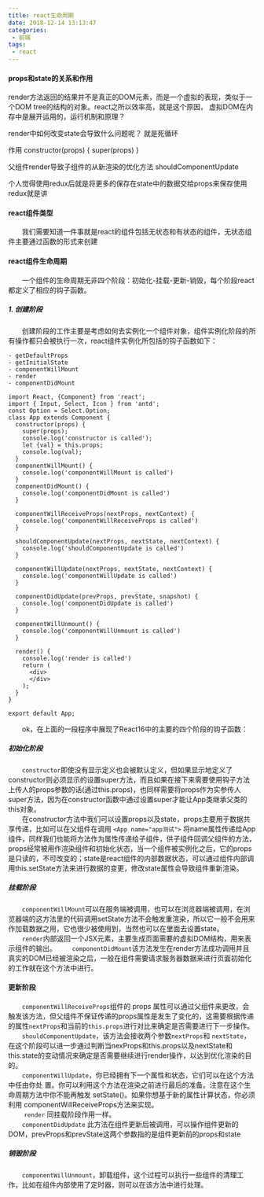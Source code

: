 ```yaml
---
title: react生命周期
date: 2018-12-14 13:13:47
categories:
 - 前端
tags:
 - react
---
```

#### props和state的关系和作用

render方法返回的结果并不是真正的DOM元素，而是一个虚拟的表现，类似于一个DOM tree的结构的对象。react之所以效率高，就是这个原因， 虚拟DOM在内存中是展开运用的，运行机制和原理？

render中如何改变state会导致什么问题呢？ 就是死循环

作用
constructor(props) {
    super(props)
}

父组件render导致子组件的从新渲染的优化方法
shouldComponentUpdate

个人觉得使用redux后就是将更多的保存在state中的数据交给props来保存使用redux就是讲

#### react组件类型
 &emsp;&emsp;我们需要知道一件事就是react的组件包括无状态和有状态的组件，无状态组件主要通过函数的形式来创建
 
#### react组件生命周期
&emsp;&emsp;一个组件的生命周期无非四个阶段：初始化-挂载-更新-销毁，每个阶段react都定义了相应的钩子函数。

##### 1. 创建阶段
&emsp;&emsp;创建阶段的工作主要是考虑如何去实例化一个组件对象，组件实例化阶段的所有操作都只会被执行一次，react组件实例化所包括的钩子函数如下：

    - getDefaultProps
    - getInitialState
    - componentWillMount
    - render
    - componentDidMount

```
import React, {Component} from 'react';
import { Input, Select, Icon } from 'antd';
const Option = Select.Option;
class App extends Component {
  constructor(props) {
    super(props);
    console.log('constructor is called');
    let {val} = this.props;
    console.log(val);
  }
  componentWillMount() {
    console.log('componentWillMount is called')
  }
  componentDidMount() {
    console.log('componentDidMount is called')
  }

  componentWillReceiveProps(nextProps, nextContext) {
    console.log('componentWillReceiveProps is called')
  }

  shouldComponentUpdate(nextProps, nextState, nextContext) {
    console.log('shouldComponentUpdate is called')
  }

  componentWillUpdate(nextProps, nextState, nextContext) {
    console.log('componentWillUpdate is called')
  }

  componentDidUpdate(prevProps, prevState, snapshot) {
    console.log('componentDidUpdate is called')
  }

  componentWillUnmount() {
    console.log('componentWillUnmount is called')
  }

  render() {
    console.log('render is called')
    return (
      <div>
      </div>
    );
  }
}

export default App;

```

&emsp;&emsp;ok，在上面的一段程序中展现了React16中的主要的四个阶段的钩子函数： 
##### 初始化阶段
&emsp;&emsp;`constructor`即使没有显示定义也会被默认定义，但如果显示地定义了constructor则必须显示的设置super方法，而且如果在接下来需要使用钩子方法上传人的props参数的话(通过this.props)，也同样需要将props作为实参传人super方法，因为在constructor函数中通过设置super才能让App类继承父类的this对象。    
&emsp;&emsp;在constructor方法中我们可以设置props以及state，props主要用于数据共享传递，比如可以在父组件在调用 ` <App name="app测试"> ` 将name属性传递给App组件，同样我们也能将方法作为属性传递给子组件，供子组件回调父组件的方法，props经常被用作渲染组件和初始化状态，当一个组件被实例化之后，它的props是只读的，不可改变的；state是react组件的内部数据状态，可以通过组件内部调用this.setState方法来进行数据的变更，修改state属性会导致组件重新渲染。 

##### 挂载阶段
&emsp;&emsp;`componentWillMount`可以在服务端被调用，也可以在浏览器端被调用，在浏览器端的这方法里的代码调用setState方法不会触发重渲染，所以它一般不会用来作加载数据之用，它也很少被使用到，当然也可以在里面去设置state。    
&emsp;&emsp;`render`内部返回一个JSX元素，主要生成页面需要的虚拟DOM结构，用来表示组件的输出。
&emsp;&emsp;`componentDidMount`该方法发生在render方法成功调用并且真实的DOM已经被渲染之后，一般在组件需要请求服务器数据来进行页面初始化的工作就在这个方法中进行。

#### 更新阶段
&emsp;&emsp;`componentWillReceiveProps`组件的 props 属性可以通过父组件来更改，会触发该方法，但父组件不保证传递的props属性是发生了变化的，这需要根据传递的属性`nextProps`和当前的`this.props`进行对比来确定是否需要进行下一步操作。    
&emsp;&emsp;`shouldComponentUpdate`，该方法会接收两个参数`nextProps`和 `nextState`，在这个阶段可以进一步通过判断当nexProps和this.props以及nextState和this.state的变动情况来确定是否需要继续进行render操作，以达到优化渲染的目的。    
&emsp;&emsp;`componentWillUpdate`，你已经拥有下一个属性和状态，它们可以在这个方法中任由你处 置。你可以利用这个方法在渲染之前进行最后的准备。注意在这个生命周期方法中你不能再触发 setState()。如果你想基于新的属性计算状态，你必须利用 componentWillReceiveProps方法来实现。    
&emsp;&emsp; `render` 同挂载阶段作用一样。    
&emsp;&emsp;`componentDidUpdate` 此方法在组件更新后被调用，可以操作组件更新的DOM，prevProps和prevState这两个参数指的是组件更新前的props和state 

##### 销毁阶段
&emsp;&emsp;`componentWillUnmount`，卸载组件，这个过程可以执行一些组件的清理工作，比如在组件内部使用了定时器，则可以在该方法中进行处理。

